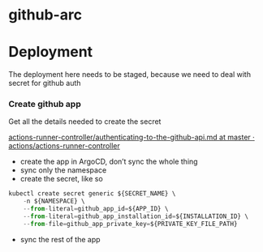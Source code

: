 # github-arc

# Deployment

The deployment here needs to be staged, because we need to deal with secret for github auth

### Create github app

Get all the details needed to create the secret

[actions-runner-controller/authenticating-to-the-github-api.md at master · actions/actions-runner-controller](https://github.com/actions/actions-runner-controller/blob/master/docs/authenticating-to-the-github-api.md#deploying-using-github-app-authentication)

- create the app in ArgoCD, don’t sync the whole thing
- sync only the namespace
- create the secret, like so

```jsx
kubectl create secret generic ${SECRET_NAME} \
    -n ${NAMESPACE} \
    --from-literal=github_app_id=${APP_ID} \
    --from-literal=github_app_installation_id=${INSTALLATION_ID} \
    --from-file=github_app_private_key=${PRIVATE_KEY_FILE_PATH}
```

- sync the rest of the app
